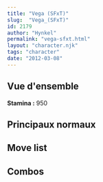 ```yaml
---
title: "Vega (SFxT)"
slug:  "Vega_(SFxT)"
id: 2179
author: "Hynkel"
permalink: "vega-sfxt.html"
layout: "character.njk"
tags: "character"
date: "2012-03-08"
---
```




## Vue d'ensemble

**Stamina :** 950

## Principaux normaux

## Move list

## Combos

